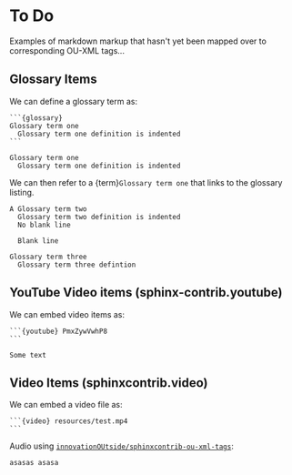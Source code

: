 # To Do

Examples of markdown markup that hasn't yet been mapped over to corresponding OU-XML tags...

## Glossary Items

We can define a glossary term as:

````text
```{glossary}
Glossary term one
  Glossary term one definition is indented
```
````

```{glossary}
Glossary term one
  Glossary term one definition is indented
```

We can then refer to a {term}`Glossary term one` that links to the glossary listing.

```{glossary}
A Glossary term two
  Glossary term two definition is indented
  No blank line

  Blank line

Glossary term three
  Glossary term three defintion
```

## YouTube Video items (sphinx-contrib.youtube)

We can embed video items as:

````text
```{youtube} PmxZywVwhP8
```
````

```{youtube} PmxZywVwhP8
Some text
```

## Video Items (sphinxcontrib.video)

We can embed a video file as:

````text
```{video} resources/test.mp4
```
````

Audio using [`innovationOUtside/sphinxcontrib-ou-xml-tags`](https://github.com/innovationOUtside/sphinxcontrib-ou-xml-tags):

```{ou-audio} resources/test.mp3
asasas asasa
```
